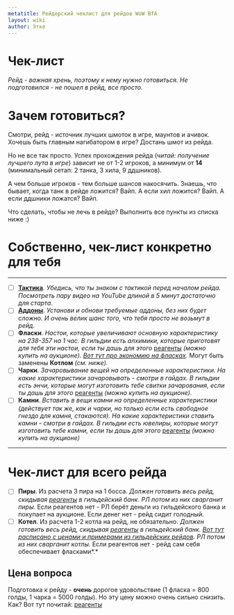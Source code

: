 ```yaml
---
metatitle: Рейдерский чеклист для рейдов WoW BfA
layout: wiki
author: Этке
---
```


# Чек-лист

_Рейд - важная хрень, поэтому к нему нужно готовиться. Не подготовился - не пошел в рейд, все просто._

# Зачем готовиться?

Смотри, рейд - источник лучших шмоток в игре, маунтов и ачивок. Хочешь быть главным нагибатором в игре? Достань шмот из рейда.

Но не все так просто. Успех прохождения рейда (_читай: получение лучшего лута в игре_) зависит не от 1-2 игроков, а минимум от **14** (минимальный сетап: 2 танка, 3 хила, 9 ддшников).

А чем больше игроков - тем больше шансов накосячить. Знаешь, что бывает, когда танк в рейде ложится? Вайп. А если хил ложится? Вайп. А если ддшники ложатся? Вайп.

Что сделать, чтобы не лечь в рейде? Выполнить все пункты из списка ниже :)

# Собственно, чек-лист конкретно для тебя

---

- [ ]  **[Тактика](/wiki/raid/tactics)**. *Убедись, что ты знаком с тактикой перед началом рейда. Посмотреть пару видео на YouTube длиной в 5 минут достаточно для старта*.
- [ ]  **[Аддоны](/wiki/addons)**. *Установи и обнови требуемые аддоны, без них будет сложно. И очень велик шанс того, что тебя просто не возьмут в рейд*.
- [ ]  **Фласки**. *Настои, которые увеличивают основную характеристику на 238-357 на 1 час. В гильдии есть алхимики, которые приготовят для тебя эти настои, если ты дашь для этого* [реагенты](/wiki/reagents) *(можно купить на аукционе). [Вот тут про экономию на фласках](/wiki/reagents#экономим-на-фласках).* Могут быть заменены **Котлом** *(см. ниже).*
- [ ]  **Чарки**. *Зачаровывание вещей на определенные характеристики. На какие характеристики зачаровывать - смотри в гайдах. В гильдии есть энчи, которые могут изготовить тебе свитки зачарования, если ты дашь для этого* [реагенты](/wiki/reagents) *(можно купить на аукционе).*
- [ ]  **Камни**. *Вставить в вещи камни на определенные характеристики (действует так же, как и чарки, но только если есть свободное гнездо для камня, стакаются). На какие характеристики ставить камни - смотри в гайдах. В гильдии есть ювелиры, которые могут изготовить тебе камни, если ты дашь для этого* [реагенты](/wiki/reagents) *(можно купить на аукционе)*

---

# Чек-лист для всего рейда

- [ ]  **Пиры**. Из расчета 3 пира на 1 босса. *Должен готовить весь рейд, скидывая [реагенты](/wiki/reagents) в гильдейский банк. РЛ потом из них сварганит пиры.* Если реагентов нет - РЛ берёт деньги из гильдейского банка и покупает на аукционе. Если денег нет - рейд сидит голодный.
- [ ]  **Котел**. Из расчета 1-2 котла на рейд, не обязательно. *Должен готовить весь рейд, скидывая [реагенты](/wiki/reagents) в гильдейский банк. [Вот тут расписано с ценами и примерами из гильдейских рейдов](/wiki/reagents#экономим-на-фласках). РЛ потом из них сварганит котлы.* Если реагентов нет - рейд сам себя обеспечивает фласками*.*

## Цена вопроса

Подготовка к рейду - **очень** дорогое удовольствие (1 фласка = 800 голды, 1 чарка = 5000 голды). Но эту цену можно очень сильно снизить. Как? Вот тут почитай: [реагенты](/wiki/reagents)
